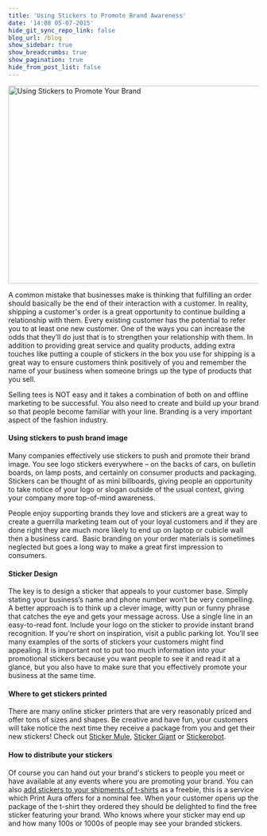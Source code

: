 ```yaml
---
title: 'Using Stickers to Promote Brand Awareness'
date: '14:08 05-07-2015'
hide_git_sync_repo_link: false
blog_url: /blog
show_sidebar: true
show_breadcrumbs: true
show_pagination: true
hide_from_post_list: false
---
```


<img class="alignnone  wp-image-1122896" src="https://printaura.com/wp-content/uploads/2015/05/21-stickers-graphic.jpg" alt="Using Stickers to Promote Your Brand" width="600" height="399" />

A common mistake that businesses make is thinking that fulfilling an order should basically be the end of their interaction with a customer. In reality, shipping a customer's order is a great opportunity to continue building a relationship with them. Every existing customer has the potential to refer you to at least one new customer. One of the ways you can increase the odds that they’ll do just that is to strengthen your relationship with them. In addition to providing great service and quality products, adding extra touches like putting a couple of stickers in the box you use for shipping is a great way to ensure customers think positively of you and remember the name of your business when someone brings up the type of products that you sell.

Selling tees is NOT easy and it takes a combination of both on and offline marketing to be successful. You also need to create and build up your brand so that people become familiar with your line. Branding is a very important aspect of the fashion industry.
<h4><b>Using stickers to push brand image</b></h4>
Many companies effectively use stickers to push and promote their brand image. You see logo stickers everywhere – on the backs of cars, on bulletin boards, on lamp posts, and certainly on consumer products and packaging. Stickers can be thought of as mini billboards, giving people an opportunity to take notice of your logo or slogan outside of the usual context, giving your company more top-of-mind awareness.

People enjoy supporting brands they love and stickers are a great way to create a guerrilla marketing team out of your loyal customers and if they are done right they are much more likely to end up on laptop or cubicle wall then a business card.  Basic branding on your order materials is sometimes neglected but goes a long way to make a great first impression to consumers.
<h4><b>Sticker Design</b></h4>
The key is to design a sticker that appeals to your customer base. Simply stating your business’s name and phone number won’t be very compelling. A better approach is to think up a clever image, witty pun or funny phrase that catches the eye and gets your message across. Use a single line in an easy-to-read font. Include your logo on the sticker to provide instant brand recognition. If you’re short on inspiration, visit a public parking lot. You’ll see many examples of the sorts of stickers your customers might find appealing. It is important not to put too much information into your promotional stickers because you want people to see it and read it at a glance, but you also have to make sure that you effectively promote your business at the same time.
<h4>Where to get stickers printed</h4>
There are many online sticker printers that are very reasonably priced and offer tons of sizes and shapes. Be creative and have fun, your customers will take notice the next time they receive a package from you and get their new stickers! Check out <a href="https://www.stickermule.com" target="_blank">Sticker Mule</a>, <a href="http://www.stickergiant.com/" target="_blank">Sticker Giant</a> or <a href="http://stickerobot.com/" target="_blank">Stickerobot</a>.
<h4>How to distribute your stickers</h4>
Of course you can hand out your brand's stickers to people you meet or have available at any events where you are promoting your brand. You can also <a href="https://printaura.com/your-brand/#packins">add stickers to your shipments of t-shirts</a> as a freebie, this is a service which Print Aura offers for a nominal fee. When your customer opens up the package of the t-shirt they ordered they should be delighted to find the free sticker featuring your brand. Who knows where your sticker may end up and how many 100s or 1000s of people may see your branded stickers.